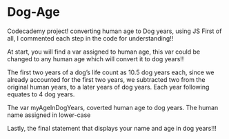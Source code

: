 # Dog-Age
Codecademy project! converting human age to Dog years, using JS
First of all, I commented each step in the code for understanding!!

At start, you will find a var assigned to human age, this var could be changed to any human age which will convert it to dog years!!

The first two years of a dog’s life count as 10.5 dog years each, since we already accounted for the first two years, we subtracted two from the original human years,
to a later years of dog years.
Each year following equates to 4 dog years.

The var myAgeInDogYears, coverted human age to dog years. The human name assigned in lower-case

Lastly, the final statement that displays your name and age in dog years!!!
